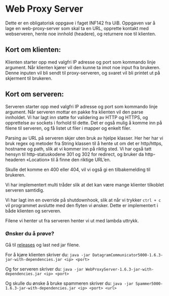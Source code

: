 # Web Proxy Server
Dette er en obligatorisk oppgave i faget INF142 fra UiB. Oppgaven var å lage en web-proxy-server som skal ta en URL, opprette kontakt med webserveren, hente noe innhold (headere), og returnere noe til klienten.

## Kort om klienten:

Klienten starter opp med valgfri IP adresse og port som kommando linje argument. 
Når klienten kjører vil den kunne ta imot noe input fra brukeren. 
Denne inputen vil bli sendt til proxy-serveren, og svaret vil bli printet ut på 
skjerment til brukeren.

## Kort om serveren:

Serveren starter opp med valgfri IP adresse og port som kommando linje argument. 
Når serveren mottar en pakke fra klienten vil den parse innholdet. 
Vi har lagt inn støtte for validering av HTTP og HTTPS, og opprettelse av sockets 
i forhold til dette. Det er også mulig å komme inn på filene til serveren, 
og få listet ut filer i mapper og enkelt filer.

Parsing av URL på serveren skjer uten bruk av hjelpe klasser. 
Her her har vi bruk regex og metoder fra String klassen til å hente ut om det er 
http/https, hostname og path, slik at vi kommer inn på riktig sted. 
Vi har også tatt hensyn til http-statuskodene 301 og 302 for redirect, og bruker da
http-headeren «Location» til å finne den riktige URL’en.

Skulle det komme en 400 eller 404, vil vi også gi en tilbakemelding til brukeren.

Vi har implementert multi tråder slik at det kan være mange klienter tilkoblet 
serveren samtidig.

Vi har lagt inn en override på shutdownhook, slik at når vi trykker `ctrl + c` 
vil programmet avslutte med den flyten vi ønsker. Dette er implementert i både 
klienten og serveren.

Filene vi henter ut fra serveren henter vi ut med lambda uttrykk.

### Ønsker du å prøve?

Gå til [releases](https://github.com/181192/INF142-WebProxyServer/releases) og last ned jar filene.

For å kjøre klienten skriver du:
`java -jar DatagramCommunicator5000-1.6.3-jar-with-dependencies.jar <ip> <port>`

Og for serveren skriver du: 
`java -jar WebProxyServer-1.6.3-jar-with-dependencies.jar <ip> <port>`

Og skulle du ønske å bruke spammeren skriver du:
`java -jar Spammer5000-1.6.3-jar-with-dependencies.jar <ip> <port> <url>`
